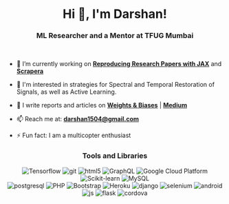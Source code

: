 <h1 align="center">Hi 👋, I'm Darshan!</h1>
<h3 align="center">ML Researcher and a Mentor at TFUG Mumbai</h3>
<br>

- 🔭 I’m currently working on **[Reproducing Research Papers with JAX](https://github.com/DarshanDeshpande/jax-models)** and **[Scrapera](https://github.com/DarshanDeshpande/Scrapera)**

- 🌱 I'm interested in strategies for Spectral and Temporal Restoration of Signals, as well as Active Learning.

- 📝 I write reports and articles on **[Weights & Biases](https://wandb.ai/darshandeshpande)** | **[Medium](https://medium.com/@darshandeshpande)**

- 📫 Reach me at: **darshan1504@gmail.com**

- ⚡ Fun fact: I am a multicopter enthusiast


<h3 align="center">Tools and Libraries</h3>
<p align="center">
  <img alt="Tensorflow" src="https://img.shields.io/badge/-Tensorflow-764ABC?style=flat-square&logo=Tensorflow&logoColor=white&color=orange" />
  <img alt="git" src="https://img.shields.io/badge/-Git-F05032?style=flat-square&logo=git&logoColor=white" />
  <img alt="html5" src="https://img.shields.io/badge/-HTML5-E34F26?style=flat-square&logo=html5&logoColor=white" />
  <img alt="GraphQL" src="https://img.shields.io/badge/-GraphQL-E10098?style=flat-square&logo=graphql&logoColor=white" />
  <img alt="Google Cloud Platform" src="https://img.shields.io/badge/-Google_Cloud_Platform-1a73e8?style=flat-square&logo=google-cloud&logoColor=white" />
  <img alt="Scikit-learn" src="https://img.shields.io/badge/-Scikit--Learn-B7178C?style=flat-square&logo=scikit-learn&logoColor=white&color=blue" >
  <img alt="MySQL" src="https://img.shields.io/badge/-MySQL-007ACC?style=flat-square&logo=mysql&logoColor=white" />
  <br>
  <img alt="postgresql" src="https://img.shields.io/badge/-PostgreSQL-336791?style=flat-square&logo=postgresql&logoColor=white" />
  <img alt="PHP" src="https://img.shields.io/badge/-PHP-777BB4?style=flat-square&logo=php&logoColor=white" />
  <img alt="Bootstrap" src="https://img.shields.io/badge/-Bootstrap-7952B3?style=flat-square&logo=Bootstrap&logoColor=white" />
  <img alt="Heroku" src="https://img.shields.io/badge/-Heroku-430098?style=flat-square&logo=heroku&logoColor=white" />
  <img alt="django" src="https://img.shields.io/badge/-Django-43853d?style=flat-square&logo=django&logoColor=white" />
  <img alt="selenium" src="https://img.shields.io/badge/-Selenium-43B02A?style=flat-square&logo=Selenium&logoColor=white" />
  <img alt="android" src="https://img.shields.io/badge/-Android-3DDC84?style=flat-square&logo=Android&logoColor=white" />
  <img alt="js" src="https://img.shields.io/badge/-Javascript-F9A03C?style=flat-square&logo=JavaScript&logoColor=white" />
  <img alt="flask" src="https://img.shields.io/badge/-Flask-000000?style=flat-square&logo=flask&logoColor=white" />
  <img alt="cordova" src="https://img.shields.io/badge/-Apache_Cordova-E8E8E8?style=flat-square&logo=Apache-Cordova&logoColor=black" />
</p>
